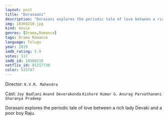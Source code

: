 ```yaml
---
layout: post
title: "Dorasaani"
description: "Dorasani explores the periodic tale of love between a rich lady Devaki and a poor boy Raju..."
img: 10369210.jpg
kind: movie
genres: [Drama,Romance]
tags: Drama Romance 
language: Telugu
year: 2019
imdb_rating: 5.9
votes: 117
imdb_id: 10369210
netflix_id: 81217738
color: 533747
---
```

Director: `K.V.R. Mahendra`  

Cast: `Joy Badlani` `Anand Deverakonda` `Kishore Kumar G.` `Anurag Parvathaneni` `Sharanya Pradeep` 

Dorasani explores the periodic tale of love between a rich lady Devaki and a poor boy Raju.